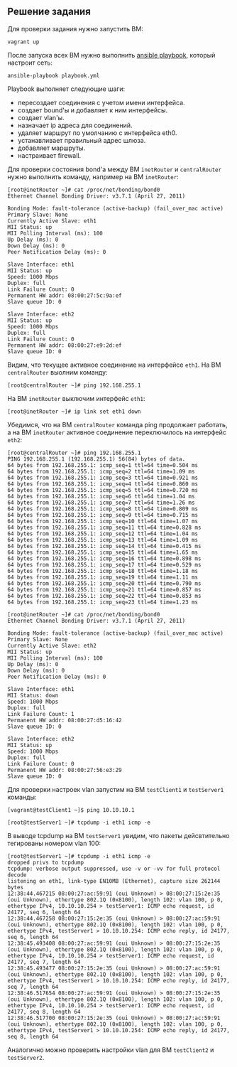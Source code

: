 ## Решение задания

Для проверки задания нужно запустить ВМ:

```
vagrant up
```

После запуска всех ВМ нужно выполнить [ansible playbook](./playbook.yml), который настроит сеть:

```
ansible-playbook playbook.yml
```

Playbook выполняет следующие шаги:

- пересоздает соединения с учетом имени интерфейса.
- создает bound'ы и добавляет к ним интерфейсы.
- создает vlan'ы.
- назначает ip адреса для соединений.
- удаляет маршрут по умолчанию с интерфейса eth0.
- устанавливает правильный адрес шлюза.
- добавляет маршруты.
- настраивает firewall.

Для проверки состояния bond'а между ВМ `inetRouter` и `centralRouter` нужно выполнить команду, например на ВМ `inetRouter`:

```
[root@inetRouter ~]# cat /proc/net/bonding/bond0 
Ethernet Channel Bonding Driver: v3.7.1 (April 27, 2011)

Bonding Mode: fault-tolerance (active-backup) (fail_over_mac active)
Primary Slave: None
Currently Active Slave: eth1
MII Status: up
MII Polling Interval (ms): 100
Up Delay (ms): 0
Down Delay (ms): 0
Peer Notification Delay (ms): 0

Slave Interface: eth1
MII Status: up
Speed: 1000 Mbps
Duplex: full
Link Failure Count: 0
Permanent HW addr: 08:00:27:5c:9a:ef
Slave queue ID: 0

Slave Interface: eth2
MII Status: up
Speed: 1000 Mbps
Duplex: full
Link Failure Count: 0
Permanent HW addr: 08:00:27:e9:2d:ef
Slave queue ID: 0
```

Видим, что текущее активное соединение на интерфейсе `eth1`.
На ВМ `centralRouter` выолним команду:

```
[root@centralRouter ~]# ping 192.168.255.1
```

На ВМ `inetRouter` выключим интерфейс `eth1`:

```
[root@inetRouter ~]# ip link set eth1 down
```

Убедимся, что на ВМ `centralRouter` команда ping продолжает работать, а на ВМ `inetRouter` активное соединение переключилось на интерфейс `eth2`:

```
[root@centralRouter ~]# ping 192.168.255.1
PING 192.168.255.1 (192.168.255.1) 56(84) bytes of data.
64 bytes from 192.168.255.1: icmp_seq=1 ttl=64 time=0.504 ms
64 bytes from 192.168.255.1: icmp_seq=2 ttl=64 time=1.09 ms
64 bytes from 192.168.255.1: icmp_seq=3 ttl=64 time=0.921 ms
64 bytes from 192.168.255.1: icmp_seq=4 ttl=64 time=0.860 ms
64 bytes from 192.168.255.1: icmp_seq=5 ttl=64 time=0.720 ms
64 bytes from 192.168.255.1: icmp_seq=6 ttl=64 time=1.04 ms
64 bytes from 192.168.255.1: icmp_seq=7 ttl=64 time=1.26 ms
64 bytes from 192.168.255.1: icmp_seq=8 ttl=64 time=0.809 ms
64 bytes from 192.168.255.1: icmp_seq=9 ttl=64 time=0.715 ms
64 bytes from 192.168.255.1: icmp_seq=10 ttl=64 time=1.07 ms
64 bytes from 192.168.255.1: icmp_seq=11 ttl=64 time=0.828 ms
64 bytes from 192.168.255.1: icmp_seq=12 ttl=64 time=1.04 ms
64 bytes from 192.168.255.1: icmp_seq=13 ttl=64 time=1.09 ms
64 bytes from 192.168.255.1: icmp_seq=14 ttl=64 time=0.415 ms
64 bytes from 192.168.255.1: icmp_seq=15 ttl=64 time=1.65 ms
64 bytes from 192.168.255.1: icmp_seq=16 ttl=64 time=0.898 ms
64 bytes from 192.168.255.1: icmp_seq=17 ttl=64 time=0.529 ms
64 bytes from 192.168.255.1: icmp_seq=18 ttl=64 time=1.18 ms
64 bytes from 192.168.255.1: icmp_seq=19 ttl=64 time=1.11 ms
64 bytes from 192.168.255.1: icmp_seq=20 ttl=64 time=0.790 ms
64 bytes from 192.168.255.1: icmp_seq=21 ttl=64 time=0.857 ms
64 bytes from 192.168.255.1: icmp_seq=22 ttl=64 time=0.853 ms
64 bytes from 192.168.255.1: icmp_seq=23 ttl=64 time=1.23 ms
```

```
[root@inetRouter ~]# cat /proc/net/bonding/bond0
Ethernet Channel Bonding Driver: v3.7.1 (April 27, 2011)

Bonding Mode: fault-tolerance (active-backup) (fail_over_mac active)
Primary Slave: None
Currently Active Slave: eth2
MII Status: up
MII Polling Interval (ms): 100
Up Delay (ms): 0
Down Delay (ms): 0
Peer Notification Delay (ms): 0

Slave Interface: eth1
MII Status: down
Speed: 1000 Mbps
Duplex: full
Link Failure Count: 1
Permanent HW addr: 08:00:27:d5:16:42
Slave queue ID: 0

Slave Interface: eth2
MII Status: up
Speed: 1000 Mbps
Duplex: full
Link Failure Count: 0
Permanent HW addr: 08:00:27:56:e3:29
Slave queue ID: 0
```

Для проверки настроек vlan запустим на ВМ `testClient1` и `testServer1` команды:

```
[vagrant@testClient1 ~]$ ping 10.10.10.1
```

```
[root@testServer1 ~]# tcpdump -i eth1 icmp -e
```

В выводе tcpdump на ВМ `testServer1` увидим, что пакеты дейсвтительно тегированы номером vlan 100:

```
[root@testServer1 ~]# tcpdump -i eth1 icmp -e
dropped privs to tcpdump
tcpdump: verbose output suppressed, use -v or -vv for full protocol decode
listening on eth1, link-type EN10MB (Ethernet), capture size 262144 bytes
12:38:44.467215 08:00:27:ac:59:91 (oui Unknown) > 08:00:27:15:2e:35 (oui Unknown), ethertype 802.1Q (0x8100), length 102: vlan 100, p 0, ethertype IPv4, 10.10.10.254 > testServer1: ICMP echo request, id 24177, seq 6, length 64
12:38:44.467258 08:00:27:15:2e:35 (oui Unknown) > 08:00:27:ac:59:91 (oui Unknown), ethertype 802.1Q (0x8100), length 102: vlan 100, p 0, ethertype IPv4, testServer1 > 10.10.10.254: ICMP echo reply, id 24177, seq 6, length 64
12:38:45.493408 08:00:27:ac:59:91 (oui Unknown) > 08:00:27:15:2e:35 (oui Unknown), ethertype 802.1Q (0x8100), length 102: vlan 100, p 0, ethertype IPv4, 10.10.10.254 > testServer1: ICMP echo request, id 24177, seq 7, length 64
12:38:45.493477 08:00:27:15:2e:35 (oui Unknown) > 08:00:27:ac:59:91 (oui Unknown), ethertype 802.1Q (0x8100), length 102: vlan 100, p 0, ethertype IPv4, testServer1 > 10.10.10.254: ICMP echo reply, id 24177, seq 7, length 64
12:38:46.517654 08:00:27:ac:59:91 (oui Unknown) > 08:00:27:15:2e:35 (oui Unknown), ethertype 802.1Q (0x8100), length 102: vlan 100, p 0, ethertype IPv4, 10.10.10.254 > testServer1: ICMP echo request, id 24177, seq 8, length 64
12:38:46.517700 08:00:27:15:2e:35 (oui Unknown) > 08:00:27:ac:59:91 (oui Unknown), ethertype 802.1Q (0x8100), length 102: vlan 100, p 0, ethertype IPv4, testServer1 > 10.10.10.254: ICMP echo reply, id 24177, seq 8, length 64
```

Аналогично можно проверить настройки vlan для ВМ `testClient2` и `testServer2`.